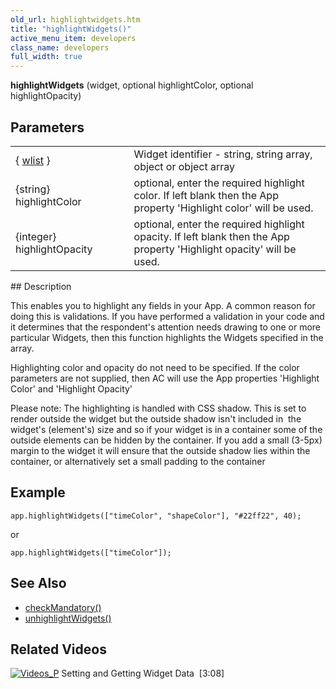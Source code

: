 ```yaml
---
old_url: highlightwidgets.htm
title: "highlightWidgets()"
active_menu_item: developers
class_name: developers
full_width: true
---
```



**highlightWidgets** (widget, optional highlightColor, optional highlightOpacity)

## Parameters

<table>
<tr>
<td width="202">
  { <a href="/developers/documentation/scripting-apis/client-api/objects-titbits/widget-list-parameters">wlist</a> }

</td>
<td width="11">

</td>
<td width="667">
Widget identifier - string, string array, object or object array

</td>
</tr>
<tr>
<td width="202">
{string} highlightColor

</td>
<td width="11">

</td>
<td width="667">
optional, enter the required highlight color. If left blank then the App property 'Highlight color' will be used.

</td>
</tr>
<tr>
<td width="202">
{integer} highlightOpacity

</td>
<td width="11">

</td>
<td width="667">
optional, enter the required highlight opacity. If left blank then the App property 'Highlight opacity' will be used.

</td>
</tr>
</table>
## Description

This enables you to highlight any fields in your App. A common reason for doing this is validations. If you have performed a validation in your code and it determines that the respondent's attention needs drawing to one or more particular Widgets, then this function highlights the Widgets specified in the array.

Highlighting color and opacity do not need to be specified. If the color parameters are not supplied, then AC will use the App properties 'Highlight Color' and 'Highlight Opacity'

Please note: The highlighting is handled with CSS shadow. This is set to render outside the widget but the outside shadow isn't included in  the widget's (element's) size and so if your widget is in a container some of the outside elements can be hidden by the container. If you add a small (3-5px) margin to the widget it will ensure that the outside shadow lies within the container, or alternatively set a small padding to the container

## Example

    app.highlightWidgets(["timeColor", "shapeColor"], "#22ff22", 40);
or   

    app.highlightWidgets(["timeColor"]);
   

## See Also

 - [checkMandatory()](/developers/documentation/scripting-apis/client-api/widget-functions/checkmandatory)
 - [unhighlightWidgets()](/developers/documentation/scripting-apis/client-api/widget-functions/unhighlightwidgets)

## Related Videos

[![Videos\_P](/img/docs/videos_p.png)](http://www.youtube.com/v/VTypeamWf5E?autoplay=1&hd=1&fs=1&showsearch=0&rel=0&) Setting and Getting Widget Data  [3:08]
